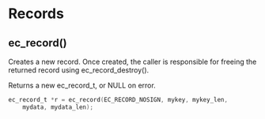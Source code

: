 # Records

## ec_record()
Creates a new record. Once created, the caller is responsible for freeing the returned record using ec_record_destroy().

Returns a new ec_record_t, or NULL on error.

```c
ec_record_t *r = ec_record(EC_RECORD_NOSIGN, mykey, mykey_len,
    mydata, mydata_len);
```